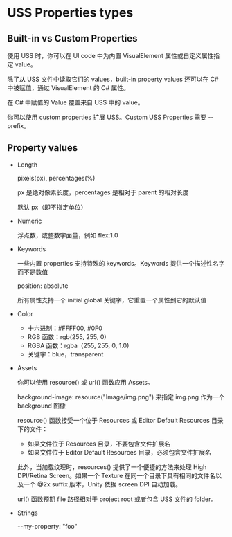 # USS Properties types

## Built-in vs Custom Properties

使用 USS 时，你可以在 UI code 中为内置 VisualElement 属性或自定义属性指定 value。

除了从 USS 文件中读取它们的 values，built-in property values 还可以在 C# 中被赋值，通过 VisualElement 的 C# 属性。

在 C# 中赋值的 Value 覆盖来自 USS 中的 value。

你可以使用 custom properties 扩展 USS。Custom USS Properties 需要 -- prefix。

## Property values

- Length

  pixels(px), percentages(%)

  px 是绝对像素长度，percentages 是相对于 parent 的相对长度

  默认 px（即不指定单位）

- Numeric

  浮点数，或整数字面量，例如 flex:1.0

- Keywords

  一些内置 properties 支持特殊的 keywords。Keywords 提供一个描述性名字而不是数值

  position: absolute

  所有属性支持一个 initial global 关键字，它重置一个属性到它的默认值

- Color

  - 十六进制：#FFFF00, #0F0
  - RGB 函数：rgb(255, 255, 0)
  - RGBA 函数：rgba（255, 255, 0, 1.0)
  - 关键字：blue，transparent

- Assets

  你可以使用 resource() 或 url() 函数应用 Assets。

  background-image: resource("Image/img.png") 来指定 img.png 作为一个 background 图像

  resource() 函数接受一个位于 Resources 或 Editor Default Resources 目录下的文件：

  - 如果文件位于 Resources 目录，不要包含文件扩展名
  - 如果文件位于 Editor Default Resources 目录，必须包含文件扩展名

  此外，当加载纹理时，resources() 提供了一个便捷的方法来处理 High DPI/Retina Screen。如果一个 Texture 在同一个目录下具有相同的文件名以及一个 @2x suffix 版本，Unity 依据 screen DPI 自动加载。

  url() 函数预期 file 路径相对于 project root 或者包含 USS 文件的 folder。

- Strings
  
  --my-property: "foo"